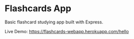 # Flashcards App
Basic flashcard studying app built with Express.

Live Demo: https://flashcards-webapp.herokuapp.com/hello
